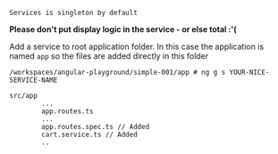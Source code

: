 `Services is singleton by default`

__Please don't put display logic in the service - or else total :'(__

Add a service to root application folder. In this case the application is named `app` so the files are added directly in this folder

```terminal
/workspaces/angular-playground/simple-001/app # ng g s YOUR-NICE-SERVICE-NAME
```

```folder
src/app
		...
		app.routes.ts
		...
		app.routes.spec.ts // Added
		cart.service.ts // Added
		..
```





